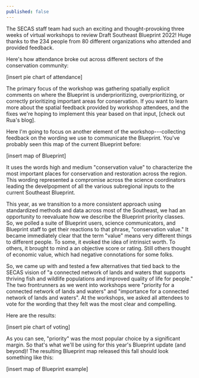 ```yaml
---
published: false
---
```

The SECAS staff team had such an exciting and thought-provoking three weeks of virtual workshops to review Draft Southeast Blueprint 2022! Huge thanks to the 234 people from 80 different organizations who attended and provided feedback.

Here's how attendance broke out across different sectors of the conservation community:

[insert pie chart of attendance]

The primary focus of the workshop was gathering spatially explicit comments on where the Blueprint is underprioritizing, overprioritizing, or correctly prioritizing important areas for conservation. If you want to learn more about the spatial feedback provided by workshop attendees, and the fixes we're hoping to implement this year based on that input, [check out Rua's blog]. 

Here I'm going to focus on another element of the workshop---collecting feedback on the wording we use to communicate the Blueprint. You've probably seen this map of the current Blueprint before:

[insert map of Blueprint]

It uses the words high and medium "conservation value" to characterize the most important places for conservation and restoration across the region. This wording represented a compromise across the science coordinators leading the develpopment of all the various subregional inputs to the current Southeast Blueprint.

This year, as we transition to a more consistent approach using standardized methods and data across most of the Southeast, we had an opportunity to reevaluate how we describe the Blueprint priority classes. So, we polled a suite of Blueprint users, science communicators, and Blueprint staff to get their reactions to that phrase, "conservation value." It became immediately clear that the term "value" means very different things to different people. To some, it evoked the idea of intrinsict worth. To others, it brought to mind a an objective score or rating. Still others thought of economic value, which had negative connotations for some folks.

So, we came up with and tested a few alternatives that tied back to the SECAS vision of "a connected network of lands and waters that supports thriving fish and wildlife populations and improved quality of life for people." The two frontrunners as we went into workshops were "priority for a connected network of lands and waters" and "importance for a connected network of lands and waters". At the workshops, we asked all attendees to vote for the wording that they felt was the most clear and compelling.

Here are the results:

[insert pie chart of voting]

As you can see, "priority" was the most popular choice by a significant margin. So that's what we'll be using for this year's Blueprint update (and beyond)! The resulting Blueprint map released this fall should look something like this:

[insert map of Blueprint example]
